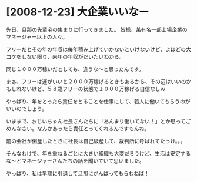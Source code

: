 # [2008-12-23] 大企業いいなー


先日、旦那の先輩宅の集まりに行ってきました。
皆様、某有名一部上場企業のマネージャー以上の人々。

フリーだとその年の年収は毎年積み上げていかないといけないけど、よほどの大コケをしない限り、来年の年収がだいたいわかる。

同じ１０００万稼いだとしても、違うな～と思ったんです。

まぁ、フリーは運がいいと２０００万稼げるときもあるから、その辺はいいのかもしれないけど、５８歳フリーの状態で１０００万稼げる自信なしｗ

やっぱり、年をとったら責任をとることを仕事にして、若人に働いてもらうのがいいのでしょう。

いままで、おじいちゃん社長さんたちに「あんまり働いてない！」とか思ってごめんなさい。なんかあったら責任とってくれるんですもんね。

前の会社が倒産したときに社長は自己破産して、裁判所に呼ばれてたっけ。。。

そんなわけで、年を重ねるごとに大きい組織も大変だろうけど、生活は安定するな～とマネージャーさんたちの話を聞いていて思いました。

やっぱり、私は早期に引退して旦那にがんばってもらわねば！

